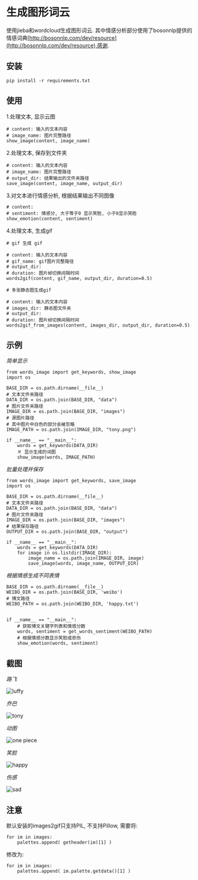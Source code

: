 生成图形词云
==========

使用jieba和wordcloud生成图形词云.
其中情感分析部分使用了bosonnlp提供的情感词典[http://bosonnlp.com/dev/resource](http://bosonnlp.com/dev/resource),感谢.

## 安装

    pip install -r requirements.txt

## 使用

1.处理文本, 显示云图

    # content: 输入的文本内容
    # image_name: 图片完整路径
    show_image(content, image_name)

2.处理文本, 保存到文件夹

    # content: 输入的文本内容
    # image_name: 图片完整路径
    # output_dir: 结果输出的文件夹路径
    save_image(content, image_name, output_dir)

3.对文本进行情感分析, 根据结果输出不同图像

    # content:
    # sentiment: 情感分, 大于等于0 显示笑脸, 小于0显示哭脸
    show_emotion(content, sentiment)

4.处理文本, 生成gif

    # gif 生成 gif

    # content: 输入的文本内容
    # gif_name: gif图片完整路径
    # output_dir:
    # duration: 图片帧切换间隔时间
    words2gif(content, gif_name, output_dir, duration=0.5)

    # 多张静态图生成gif

    # content: 输入的文本内容
    # images_dir: 静态图文件夹
    # output_dir:
    # duration: 图片帧切换间隔时间
    words2gif_from_images(content, images_dir, output_dir, duration=0.5)

## 示例

*简单显示*

    from words_image import get_keywords, show_image
    import os

    BASE_DIR = os.path.dirname(__file__)
    # 文本文件夹路径
    DATA_DIR = os.path.join(BASE_DIR, "data")
    # 图片文件夹路径
    IMAGE_DIR = os.path.join(BASE_DIR, "images")
    # 源图片路径
    # 其中图片中白色的部分会被忽略
    IMAGE_PATH = os.path.join(IMAGE_DIR, "tony.png")

    if __name__ == "__main__":
        words = get_keywords(DATA_DIR)
        ＃ 显示生成的词图
        show_image(words, IMAGE_PATH)

*批量处理并保存*

    from words_image import get_keywords, save_image
    import os

    BASE_DIR = os.path.dirname(__file__)
    # 文本文件夹路径
    DATA_DIR = os.path.join(BASE_DIR, "data")
    # 图片文件夹路径
    IMAGE_DIR = os.path.join(BASE_DIR, "images")
    # 结果保存路径
    OUTPUT_DIR = os.path.join(BASE_DIR, "output")

    if __name__ == "__main__":
        words = get_keywords(DATA_DIR)
        for image in os.listdir(IMAGE_DIR):
            image_name = os.path.join(IMAGE_DIR, image)
            save_image(words, image_name, OUTPUT_DIR)


*根据情感生成不同表情*

    BASE_DIR = os.path.dirname(__file__)
    WEIBO_DIR = os.path.join(BASE_DIR, 'weibo')
    # 博文路径
    WEIBO_PATH = os.path.join(WEIBO_DIR, 'happy.txt')


    if __name__ == "__main__":
        # 获取博文关键字列表和情感分数
        words, sentiment = get_words_sentiment(WEIBO_PATH)
        # 根据情感分数显示笑脸或悲伤
        show_emotion(words, sentiment)

## 截图

*路飞*

![luffy](output/luffy.png)

*乔巴*

![tony](output/tony.png)

*动图*

![one piece](output/one_piece.gif)

*笑脸*

![happy](output/happy.png)

*伤感*

![sad](output/sad.png)

## 注意

默认安装的images2gif只支持PIL, 不支持Pillow,
需要将:

    for im in images:
        palettes.append( getheader(im)[1] )

修改为:

    for im in images:
        palettes.append( im.palette.getdata()[1] )

